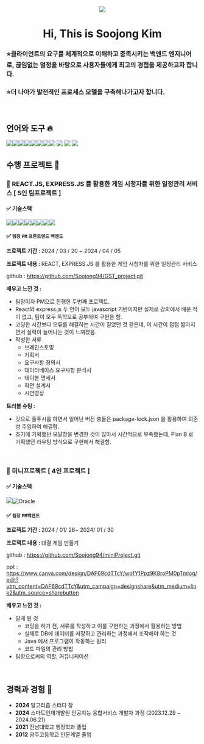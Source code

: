 <div align = center><img src="https://capsule-render.vercel.app/api?type=waving&height=300&color=gradient&text=KIM%20SOOJONG&reversal=true">


#  Hi, This is Soojong Kim </div>

### ⭐클라이언트의 요구를 체계적으로 이해하고 충족시키는 백엔드 엔지니어로, 끊임없는 열정을 바탕으로 사용자들에게 최고의 경험을 제공하고자 합니다. 
### ⭐더 나아가 발전적인 프로세스 모델을 구축해나가고자 합니다. 


<br/>


##  언어와 도구 🔥

 <img src="https://img.shields.io/badge/JAVA-007396?style=for-the-badge&logo=java&logoColor=white"><img src="https://img.shields.io/badge/HTML-E34F26?style=for-the-badge&logo=html5&logoColor=white"><img src="https://img.shields.io/badge/css-1572B6?style=for-the-badge&logo=css3&logoColor=white"><img src="https://img.shields.io/badge/javascript-F7DF1E?style=for-the-badge&logo=javascript&logoColor=black"><img src="https://img.shields.io/badge/mysql-4479A1?style=for-the-badge&logo=mysql&logoColor=white"><img src="https://img.shields.io/badge/react-61DAFB?style=for-the-badge&logo=react&logoColor=black"><img src="https://img.shields.io/badge/node.js-339933?style=for-the-badge&logo=Node.js&logoColor=white"><img src="https://img.shields.io/badge/Python-3776AB?style=for-the-badge&logo=Python&logoColor=white">
 <img src="https://img.shields.io/badge/express-000000?style=for-the-badge&logo=express&logoColor=white">
<img src="https://img.shields.io/badge/github-181717?style=for-the-badge&logo=github&logoColor=white">
<img src="https://img.shields.io/badge/Oracle-F80000.svg?&style=for-the-badge&logo=Oracle&logoColor=white">
<br/>


## 수행 프로젝트 💌


### 🔴 REACT.JS, EXPRESS.JS 를 활용한 게임 시청자를 위한 일정관리 서비스 [ 5인 팀프로젝트 ]

  #### ✅ 기술스택  
  
<img src="https://img.shields.io/badge/HTML-E34F26?style=for-the-badge&logo=html5&logoColor=white"><img src="https://img.shields.io/badge/css-1572B6?style=for-the-badge&logo=css3&logoColor=white"><img src="https://img.shields.io/badge/javascript-F7DF1E?style=for-the-badge&logo=javascript&logoColor=black"><img src="https://img.shields.io/badge/mysql-4479A1?style=for-the-badge&logo=mysql&logoColor=white"><img src="https://img.shields.io/badge/react-61DAFB?style=for-the-badge&logo=react&logoColor=black"><img src="https://img.shields.io/badge/node.js-339933?style=for-the-badge&logo=Node.js&logoColor=white"><img src="https://img.shields.io/badge/express-000000?style=for-the-badge&logo=express&logoColor=white"><img src="https://img.shields.io/badge/github-181717?style=for-the-badge&logo=github&logoColor=white">
  </div>


  #### ✅ <code>팀장</code> <code>PM</code> <code>프론트엔드</code> <code>백엔드</code> 
<strong> 프로젝트 기간 : </strong> 2024 / 03 / 20 ~ 2024 / 04 / 05 

<strong>프로젝트 내용 : </strong> REACT, EXPRESS.JS 를 활용한 게임 시청자를 위한 일정관리 서비스

github : https://github.com/Soojong94/GST_project.git

<strong>배우고 느낀 것 : </strong>
  - 팀장이자 PM으로 진행한 두번째 프로젝트. 
  - React와 express.js 두 언어 모두 javascript 기반이지만 실제로 강의에서 배운 적이 없고, 팀이 모두 독학으로 공부하여 구현을 함. 
  - 코딩한 시간보다 오류를 해결하는 시간이 길었던 것 같은데, 이 시간이 점점 짧아지면서 실력이 늘어나는 것이 느껴졌음.
  - 작성한 서류
    - 브레인스토밍
    - 기획서
    - 요구사항 정의서
    - 데이터베이스 요구사항 분석서
    - 테이블 명세서
    - 화면 설계서
    - 시연영상


<strong>트러블 슈팅 :</strong>
  - 깃으로 풀푸시를 하면서 일어난 버전 충돌은 package-lock.json 을 활용하여 의존성 주입하여 해결함.
  - 초기에 기획했던 모달창을 변경한 것이 많아서 시간적으로 부족했는데, Plan B 로 기획했던 라우팅 방식으로 구현해서 해결함. 
<br/>


### 🔴 미니프로젝트 [ 4인 프로젝트 ]

  #### ✅ 기술스택  
  
  <img src="https://img.shields.io/badge/JAVA-007396?style=for-the-badge&logo=java&logoColor=white">![Oracle](https://img.shields.io/badge/Oracle-F80000.svg?&style=for-the-badge&logo=Oracle&logoColor=white)


  #### ✅ <code>팀장</code> <code>PM</code><code>백엔드</code> 
<strong> 프로젝트 기간 : </strong>   2024 / 01/ 26~ 2024/ 01 / 30

<strong>프로젝트 내용 : </strong>   대결 게임 만들기

github : https://github.com/Soojong94/miniProject.git

ppt : https://www.canva.com/design/DAF69cdTTcY/wpfY1Ppz9K8roPM0pTmlog/edit?utm_content=DAF69cdTTcY&utm_campaign=designshare&utm_medium=link2&utm_source=sharebutton

<strong>배우고 느낀 것 : </strong>
<br>

  - 알게 된 것
    - 코딩을 하기 전, 서류를 작성하고 이를 구현하는 과정에서 활용하는 방법
    - 실제로 DB에 데이터를 저장하고 관리하는 과정에서 조작해야 하는 것
    - Java 에서 프로그램이 작동하는 원리
    - 코드 파일의 관리 방법
  - 팀장으로써의 역할, 커뮤니케이션

<br/>

##  경력과 경험 🚩
- <b>2024</b> 알고리즘 스터디 장
- <b>2024</b> 스마트인재개발원 인공지능 융합서비스 개발자 과정 (2023.12.29 ~ 2024.06.21)
- <b>2021</b> 전남대학교 행정학과 졸업
- <b>2012</b> 광주고등학교 인문계열 졸업


<br/>
